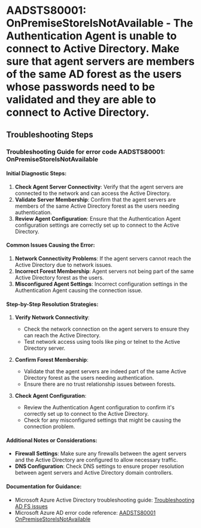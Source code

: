 # AADSTS80001: OnPremiseStoreIsNotAvailable - The Authentication Agent is unable to connect to Active Directory. Make sure that agent servers are members of the same AD forest as the users whose passwords need to be validated and they are able to connect to Active Directory.


## Troubleshooting Steps
### Troubleshooting Guide for error code AADSTS80001: OnPremiseStoreIsNotAvailable

#### Initial Diagnostic Steps:
1. **Check Agent Server Connectivity**: Verify that the agent servers are connected to the network and can access the Active Directory.
2. **Validate Server Membership**: Confirm that the agent servers are members of the same Active Directory forest as the users needing authentication.
3. **Review Agent Configuration**: Ensure that the Authentication Agent configuration settings are correctly set up to connect to the Active Directory.

#### Common Issues Causing the Error:
1. **Network Connectivity Problems**: If the agent servers cannot reach the Active Directory due to network issues.
2. **Incorrect Forest Membership**: Agent servers not being part of the same Active Directory forest as the users.
3. **Misconfigured Agent Settings**: Incorrect configuration settings in the Authentication Agent causing the connection issue.

#### Step-by-Step Resolution Strategies:
1. **Verify Network Connectivity**:
   - Check the network connection on the agent servers to ensure they can reach the Active Directory.
   - Test network access using tools like ping or telnet to the Active Directory server.

2. **Confirm Forest Membership**:
   - Validate that the agent servers are indeed part of the same Active Directory forest as the users needing authentication.
   - Ensure there are no trust relationship issues between forests.

3. **Check Agent Configuration**:
   - Review the Authentication Agent configuration to confirm it's correctly set up to connect to the Active Directory.
   - Check for any misconfigured settings that might be causing the connection problem.

#### Additional Notes or Considerations:
- **Firewall Settings**: Make sure any firewalls between the agent servers and the Active Directory are configured to allow necessary traffic.
- **DNS Configuration**: Check DNS settings to ensure proper resolution between agent servers and Active Directory domain controllers.

#### Documentation for Guidance:
- Microsoft Azure Active Directory troubleshooting guide: [Troubleshooting AD FS issues](https://docs.microsoft.com/en-us/azure/active-directory/hybrid/tshoot-connect-connectivity)
- Microsoft Azure AD error code reference: [AADSTS80001 OnPremiseStoreIsNotAvailable](https://docs.microsoft.com/en-us/azure/active-directory/develop/reference-aadsts-error-codes#aadsts80001)
